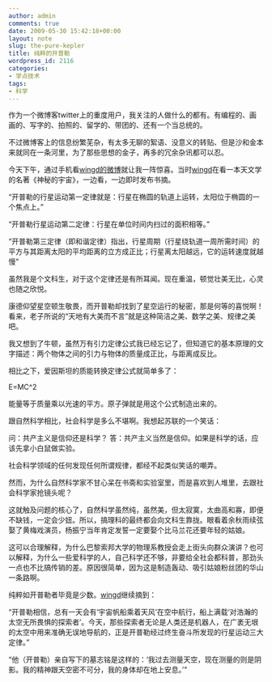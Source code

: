 ```yaml
---
author: admin
comments: true
date: 2009-05-30 15:42:18+00:00
layout: note
slug: the-pure-kepler
title: 纯粹的开普勒
wordpress_id: 2116
categories:
- 学点技术
tags:
- 科学
---
```


作为一个微博客twitter上的重度用户，我关注的人做什么的都有。有编程的、画画的、写字的、拍照的、留学的、带团的、还有一个当总统的。

不过微博客上的信息纷繁芜杂，有太多无聊的絮语、没意义的转贴、但是沙和金本来就同在一条河里，为了那些思想的金子，再多的冗余杂讯都可以忍。

今天下午，通过手机看[wingd的微博](http://twitter.com/wingd)就让我一阵惊喜。当时[wingd](http://twitter.com/wingd)在看一本天文学的名著《神秘的宇宙》，一边看，一边即时发布书摘。

“开普勒的行星运动第一定律就是：行星在椭圆的轨道上运转，太阳位于椭圆的一个焦点上。” 

“开普勒行星运动第二定律：行星在单位时间内扫过的面积相等。”

“开普勒第三定律（即和谐定律）指出，行星周期（行星绕轨道一周所需时间）的平方与其距离太阳的平均距离的立方成正比；行星离太阳越远，它的运转速度就越慢” 

虽然我是个文科生，对于这个定律还是有所耳闻。现在重温，顿觉壮美无比，心灵也随之欣悦。

康德仰望星空顿生敬畏，而开普勒却找到了星空运行的秘密，那是何等的喜悦啊！看来，老子所说的“天地有大美而不言”就是这种简洁之美、数学之美、规律之美吧。

我又想到了牛顿，虽然万有引力定律公式我已经忘记了，但知道它的基本原理的文字描述：两个物体之间的引力与物体的质量成正比，与距离成反比。

相比之下，爱因斯坦的质能转换定律公式就简单多了：

E=MC^2

能量等于质量乘以光速的平方。原子弹就是用这个公式制造出来的。

跟自然科学相比，社会科学是多么不堪啊。我想起苏联的一个笑话：

问：共产主义是信仰还是科学？
答：共产主义当然是信仰。如果是科学的话，应该先拿小白鼠做实验。

社会科学领域的任何发现任何所谓规律，都经不起类似笑话的嘲弄。

然而，为什么自然科学家不甘心呆在书斋和实验室里，而是喜欢到人堆里，去跟社会科学家抢镜头呢？

这就触及问题的核心了，自然科学虽然纯，虽然美，但太寂寞，太曲高和寡，即便不缺钱，一定会少妞。所以，搞理科的最终都会向文科生靠拢。眼看着余秋雨续弦娶了黄梅戏演员，杨振宁当年肯定发誓一定要娶个比马兰花还要年轻的姑娘。

这可以合理解释，为什么巴黎索邦大学的物理系教授会走上街头向群众演讲？也可以解释，为什么一些爱科学的人，自己科学还不够，非要给全社会都科普，那劲头一点也不比搞传销的差。原因很简单，因为这是制造轰动、吸引姑娘粉丝团的华山一条路啊。

纯粹如开普勒者毕竟是少数。[wingd](http://twitter.com/wingd)继续摘到：

“开普勒相信，总有一天会有‘宇宙帆船乘着天风’在空中航行，船上满载‘对浩瀚的太空无所畏惧的探索者’。今天，那些探索者无论是人类还是机器人，在广袤无垠的太空中用来准确无误地导航的，正是开普勒经过终生奋斗所发现的行星运动三大定律。” 

“他（开普勒）亲自写下的墓志铭是这样的：‘我过去测量天空，现在测量的则是阴影。我的精神跟天空密不可分，我的身体却在地上安息。’"
